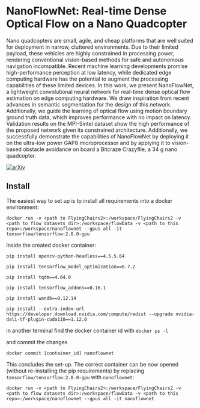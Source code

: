 # NanoFlowNet: Real-time Dense Optical Flow on a Nano Quadcopter

Nano quadcopters are small, agile, and cheap platforms that are well suited for deployment in narrow, cluttered environments. Due to their limited payload, these vehicles are highly constrained in processing power, rendering conventional vision-based methods for safe and autonomous navigation incompatible. Recent machine learning developments promise high-performance perception at low latency, while dedicated edge computing hardware has the potential to augment the processing capabilities of these limited devices. In this work, we present NanoFlowNet, a lightweight convolutional neural network for real-time dense optical flow estimation on edge computing hardware. We draw inspiration from recent advances in semantic segmentation for the design of this network. Additionally, we guide the learning of optical flow using motion boundary ground truth data, which improves performance with no impact on latency. Validation results on the MPI-Sintel dataset show the high performance of the proposed network given its constrained architecture. Additionally, we successfully demonstrate the capabilities of NanoFlowNet by deploying it on the ultra-low power GAP8 microprocessor and by applying it to vision-based obstacle avoidance on board a Bitcraze Crazyflie, a 34 g nano quadcopter. 

[![arXiv](https://img.shields.io/badge/arXiv-2209.06918-b31b1b.svg)](https://arxiv.org/abs/2209.06918)

## Install

The easiest way to set up is to install all requirements into a docker environment:

`docker run -v <path to FlyingChairs2>:/workspace/FlyingChairs2 -v <path to flow datasets dir>:/workspace/flowData -v <path to this repo>:/workspace/nanoflownet --gpus all -it tensorflow/tensorflow:2.8.0-gpu`

Inside the created docker container:

`pip install opencv-python-headless==4.5.5.64`

`pip install tensorflow_model_optimization==0.7.2`

`pip install tqdm==4.64.0`

`pip install tensorflow_addons==0.16.1`

`pip install wandb==0.12.14`

`pip install --extra-index-url https://developer.download.nvidia.com/compute/redist --upgrade nvidia-dali-tf-plugin-cuda110==1.12.0`

in another terminal find the docker container id with `docker ps -l`

and commit the changes

`docker commit [container_id] nanoflownet`

This concludes the set-up. The correct container can be now opened (without re-installing the pip requirements) by replacing `tensorflow/tensorflow:2.8.0-gpu` with `nanoflownet`:

`docker run -v <path to FlyingChairs2>:/workspace/FlyingChairs2 -v <path to flow datasets dir>:/workspace/flowData -v <path to this repo>:/workspace/nanoflownet --gpus all -it nanoflownet`
